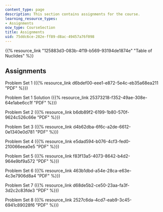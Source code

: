 ```yaml
---
content_type: page
description: This section contains assignments for the course.
learning_resource_types:
- Assignments
ocw_type: CourseSection
title: Assignments
uid: 75ddc6ce-282e-ff89-d8ac-49457a76f098
---
```


{{% resource_link "125883d3-083b-4f19-b569-93194de1874e" "Table of Nuclides" %}}

Assignments
-----------

Problem Set 1 ({{% resource_link d6bdef00-eee1-e872-5e4c-eb35a68ea211 "PDF" %}})

Problem Set 1 Solution ({{% resource_link 25373218-f352-49ae-308e-64e1abe6cc1f "PDF" %}})

Problem Set 2 ({{% resource_link b6db89f2-6199-1b80-570f-9624c526c66e "PDF" %}})

Problem Set 3 ({{% resource_link d4b62dba-6f6c-a2de-6612-0e1340e0d781 "PDF" %}})

Problem Set 4 ({{% resource_link e5dad594-b076-4cf3-fed0-210066eea0e5 "PDF" %}})

Problem Set 5 ({{% resource_link f83f13a5-4073-8642-b4d2-964e9bf9a572 "PDF" %}})

Problem Set 6 ({{% resource_link 463b1dbd-a54e-28ca-e63e-4c3e7906d8a4 "PDF" %}})

Problem Set 7 ({{% resource_link d68de5b2-ce50-23aa-fa3f-3d2c2c83fde3 "PDF" %}})

Problem Set 8 ({{% resource_link 2527c6da-4cd7-eab9-3c45-6941c89028f6 "PDF" %}})